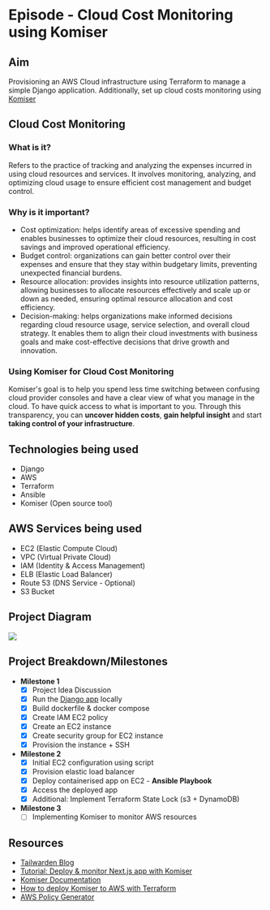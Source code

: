 # Episode - Cloud Cost Monitoring using Komiser

## Aim
Provisioning an AWS Cloud infrastructure using Terraform to manage a simple Django application. Additionally, set up cloud costs monitoring using [Komiser](https://docs.komiser.io/)

## Cloud Cost Monitoring
### What is it?
Refers to the practice of tracking and analyzing the expenses incurred in using cloud resources and services. It involves monitoring, analyzing, and optimizing cloud usage to ensure efficient cost management and budget control.

### Why is it important?
- Cost optimization: helps identify areas of excessive spending and enables businesses to optimize their cloud resources, resulting in cost savings and improved operational efficiency.
- Budget control: organizations can gain better control over their expenses and ensure that they stay within budgetary limits, preventing unexpected financial burdens.
- Resource allocation: provides insights into resource utilization patterns, allowing businesses to allocate resources effectively and scale up or down as needed, ensuring optimal resource allocation and cost efficiency.
- Decision-making: helps organizations make informed decisions regarding cloud resource usage, service selection, and overall cloud strategy. It enables them to align their cloud investments with business goals and make cost-effective decisions that drive growth and innovation.

### Using Komiser for Cloud Cost Monitoring
Komiser's goal is to help you spend less time switching between confusing cloud provider consoles and have a clear view of what you manage in the cloud. To have quick access to what is important to you. Through this transparency, you can **uncover hidden costs**, **gain helpful insight** and start **taking control of your infrastructure**.

## Technologies being used
- Django
- AWS
- Terraform
- Ansible
- Komiser (Open source tool)

## AWS Services being used
- EC2 (Elastic Compute Cloud)
- VPC (Virtual Private Cloud)
- IAM (Identity & Access Management)
- ELB (Elastic Load Balancer)
- Route 53 (DNS Service - Optional)
- S3 Bucket

## Project Diagram

![](../../static/projects/cloud-cost-monitoring.png)

## Project Breakdown/Milestones

- **Milestone 1**
    - [X] Project Idea Discussion
    - [X] Run the [Django app](https://github.com/shreys7/django-todo) locally
    - [X] Build dockerfile & docker compose
    - [X] Create IAM EC2 policy
    - [X] Create an EC2 instance
    - [X] Create security group for EC2 instance
    - [X] Provision the instance + SSH
- **Milestone 2**
    - [X] Initial EC2 configuration using script
    - [X] Provision elastic load balancer
    - [X] Deploy containerised app on EC2 - **Ansible Playbook**
    - [X] Access the deployed app
    - [X] Additional: Implement Terraform State Lock (s3 + DynamoDB)
- **Milestone 3**
    - [ ] Implementing Komiser to monitor AWS resources
## Resources

- [Tailwarden Blog](https://www.tailwarden.com/blog/monitoring-cloud-costs-and-usage-of-a-next-js-application-with-komiser)
- [Tutorial: Deploy & monitor Next.js app with Komiser](https://www.youtube.com/watch?v=q7m_-iEjc6U)
- [Komiser Documentation](https://docs.komiser.io/docs/intro)
- [How to deploy Komiser to AWS with Terraform](https://www.youtube.com/watch?v=Hmerp_HMEf8)
- [AWS Policy Generator](https://awspolicygen.s3.amazonaws.com/policygen.html)
